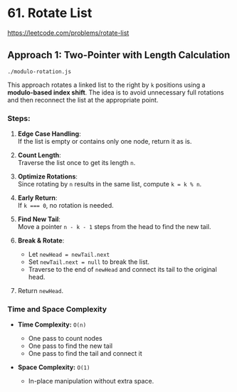 # 61. Rotate List

https://leetcode.com/problems/rotate-list

## Approach 1: Two-Pointer with Length Calculation
`./modulo-rotation.js`

This approach rotates a linked list to the right by `k` positions using a **modulo-based index shift**. The idea is to avoid unnecessary full rotations and then reconnect the list at the appropriate point.

### Steps:

1. **Edge Case Handling**:  
   If the list is empty or contains only one node, return it as is.

2. **Count Length**:  
   Traverse the list once to get its length `n`.

3. **Optimize Rotations**:  
   Since rotating by `n` results in the same list, compute `k = k % n`.

4. **Early Return**:  
   If `k === 0`, no rotation is needed.

5. **Find New Tail**:  
   Move a pointer `n - k - 1` steps from the head to find the new tail.

6. **Break & Rotate**:
   - Let `newHead = newTail.next`
   - Set `newTail.next = null` to break the list.
   - Traverse to the end of `newHead` and connect its tail to the original head.

7. Return `newHead`.

### Time and Space Complexity

* **Time Complexity:** `O(n)`

  * One pass to count nodes
  * One pass to find the new tail
  * One pass to find the tail and connect it

* **Space Complexity:** `O(1)`

  * In-place manipulation without extra space.
